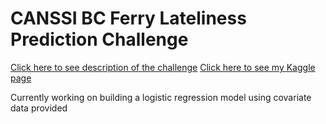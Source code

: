 # CANSSI BC Ferry Lateliness Prediction Challenge
<a href="http://www.canssi.ca/news-events/canssi-datathon-2019/" target="_blank">Click here to see description of the challenge</a>
<a href="https://www.kaggle.com/titus24/competitions" target="_blank">Click here to see my Kaggle page</a>
<p>Currently working on building a logistic regression model using covariate data provided</p>
